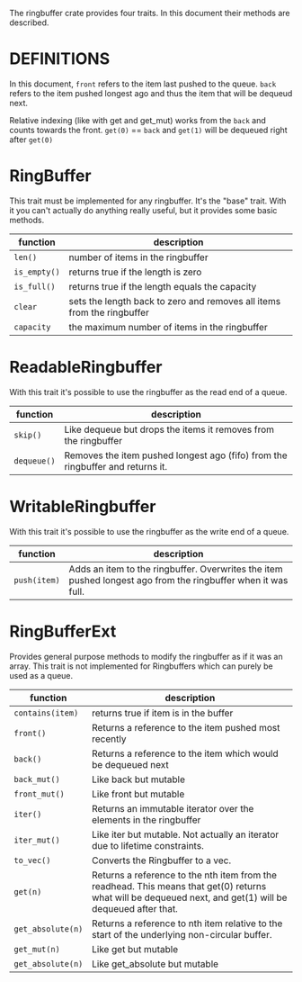 
The ringbuffer crate provides four traits. In this document their methods are described.

# DEFINITIONS

In this document, `front` refers to the item last pushed to the queue. `back` refers to the 
item pushed longest ago and thus the item that will be dequeud next. 

Relative indexing (like with get and get_mut) works from the `back` and counts towards the front.
`get(0)` == `back` and `get(1)` will be dequeued right after `get(0)` 

# RingBuffer

This trait must be implemented for any ringbuffer. It's the "base" trait.
With it you can't actually do anything really useful, but it provides some 
basic methods.

| function | description |
| --- | ---| 
| `len()` | number of items in the ringbuffer |
| `is_empty()` | returns true if the length is zero |
| `is_full()` | returns true if the length equals the capacity |
| `clear` | sets the length back to zero and removes all items from the ringbuffer |
| `capacity` | the maximum number of items in the ringbuffer |
    

# ReadableRingbuffer

With this trait it's possible to use the ringbuffer as the read end of a queue.

| function | description |
| --- | ---| 
| `skip()` | Like dequeue but drops the items it removes from the ringbuffer |
| `dequeue()` | Removes the item pushed longest ago (fifo) from the ringbuffer and returns it. |
 
# WritableRingbuffer

With this trait it's possible to use the ringbuffer as the write end of a queue.

| function | description |
| --- | ---| 
| `push(item)` | Adds an item to the ringbuffer. Overwrites the item pushed longest ago from the ringbuffer when it was full. |
 
# RingBufferExt

Provides general purpose methods to modify the ringbuffer as if it was an array. 
This trait is not implemented for Ringbuffers which can purely be used as a queue.

| function | description |
| --- | ---| 
| `contains(item)` | returns true if item is in the buffer |
| `front()` | Returns a reference to the item pushed most recently |
| `back()` | Returns a reference to the item which would be dequeued next |
| `back_mut()` | Like back but mutable |
| `front_mut()` | Like front but mutable |
| `iter()` | Returns an immutable iterator over the elements in the ringbuffer |
| `iter_mut()` | Like iter but mutable. Not actually an iterator due to lifetime constraints. |
| `to_vec()` | Converts the Ringbuffer to a vec. |
| `get(n)` | Returns a reference to the nth item from the readhead. This means that get(0) returns what will be dequeued next, and get(1) will be dequeued after that. |
| `get_absolute(n)` | Returns a reference to nth item relative to the start of the underlying non-circular buffer. |
| `get_mut(n)` | Like get but mutable |
| `get_absolute(n)` | Like get_absolute but mutable |



 